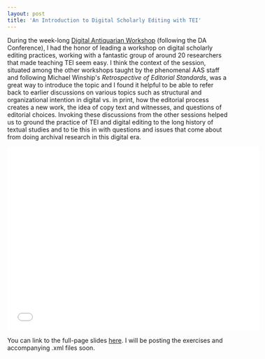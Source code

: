```yaml
---
layout: post
title: 'An Introduction to Digital Scholarly Editing with TEI'
---
```


During the week-long [Digital Antiquarian Workshop](http://www.americanantiquarian.org/digitalantiquarian) (following the DA Conference), I had the honor of leading a workshop on digital scholarly editing  practices, working with a fantastic group of around 20 researchers that made teaching TEI seem easy. I think the context of the session, situated among the other workshops taught by the phenomenal AAS staff and following Michael Winship's *Retrospective of Editorial Standards*, was a great way to introduce the topic and I found it helpful to be able to refer back to earlier discussions on various topics such as structural and organizational intention in digital vs. in print, how the editorial process creates a new work, the idea of copy text and witnesses, and questions of editorial choices. Invoking these discussions from the other sessions helped us to ground the practice of TEI and digital editing to the long history of textual studies and to tie this in with questions and issues that come about from doing archival research in this digital era.

<iframe src="/presentations/daw-tei/index.html" width="576" height="420" scrolling="no" frameborder="0" webkitallowfullscreen mozallowfullscreen allowfullscreen></iframe>

You can link to the full-page slides [here](http://dawnchildress.com/daw-tei/#/). I will be posting the exercises and accompanying .xml files soon. 